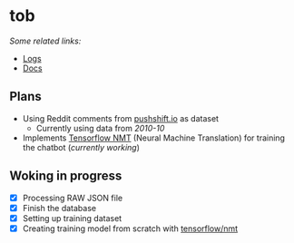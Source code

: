 # tob
_Some related links:_
- [Logs](LOGS.md)
- [Docs](docs)

## Plans

- Using Reddit comments from [pushshift.io](https://files.pushshift.io/reddit/comments/) as dataset
  - Currently using data from _2010-10_
- Implements [Tensorflow NMT](https://github.com/tensorflow/nmt) (Neural Machine Translation) for training the chatbot (_currently working_)

## Woking in progress

-   [x] Processing RAW JSON file
-   [x] Finish the database
-   [x] Setting up training dataset
-   [x] Creating training model from scratch with [tensorflow/nmt](https://github.com/tensorflow/nmt)
